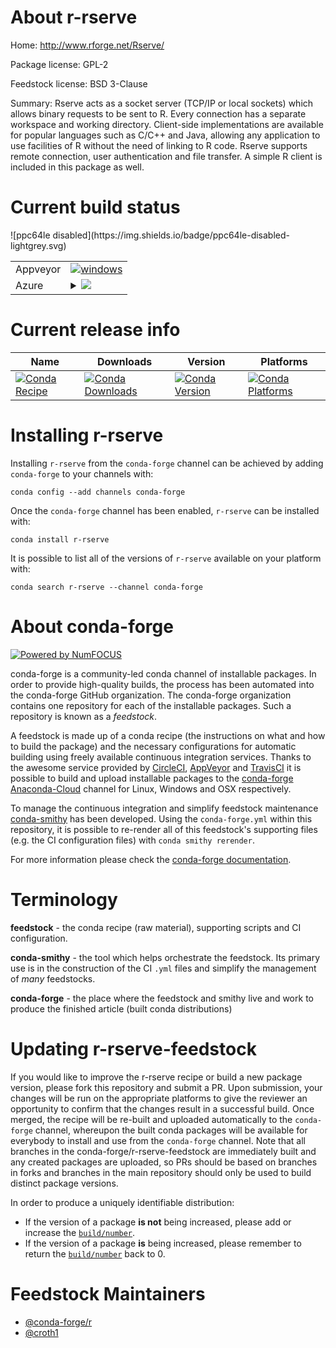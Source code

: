 About r-rserve
==============

Home: http://www.rforge.net/Rserve/

Package license: GPL-2

Feedstock license: BSD 3-Clause

Summary: Rserve acts as a socket server (TCP/IP or local sockets)  which allows binary requests to be sent to R. Every connection has a separate workspace and working directory. Client-side implementations are available for popular languages such as C/C++ and Java, allowing any application to use facilities of R without the need of linking to R code. Rserve supports remote connection, user authentication and file transfer. A simple R client is included in this package as well.



Current build status
====================


<table><tr>
    <td>Appveyor</td>
    <td>
      <a href="https://ci.appveyor.com/project/conda-forge/r-rserve-feedstock/branch/master">
        <img alt="windows" src="https://img.shields.io/appveyor/ci/conda-forge/r-rserve-feedstock/master.svg?label=Windows">
      </a>
    </td>
  </tr>
    
  <tr>
    <td>Azure</td>
    <td>
      <details>
        <summary>
          <a href="https://dev.azure.com/conda-forge/feedstock-builds/_build/latest?definitionId=5775&branchName=master">
            <img src="https://dev.azure.com/conda-forge/feedstock-builds/_apis/build/status/r-rserve-feedstock?branchName=master">
          </a>
        </summary>
        <table>
          <thead><tr><th>Variant</th><th>Status</th></tr></thead>
          <tbody><tr>
              <td>linux_r_base3.5.1</td>
              <td>
                <a href="https://dev.azure.com/conda-forge/feedstock-builds/_build/latest?definitionId=5775&branchName=master">
                  <img src="https://dev.azure.com/conda-forge/feedstock-builds/_apis/build/status/r-rserve-feedstock?branchName=master&jobName=linux&configuration=linux_r_base3.5.1" alt="variant">
                </a>
              </td>
            </tr><tr>
              <td>linux_r_base3.6</td>
              <td>
                <a href="https://dev.azure.com/conda-forge/feedstock-builds/_build/latest?definitionId=5775&branchName=master">
                  <img src="https://dev.azure.com/conda-forge/feedstock-builds/_apis/build/status/r-rserve-feedstock?branchName=master&jobName=linux&configuration=linux_r_base3.6" alt="variant">
                </a>
              </td>
            </tr><tr>
              <td>osx_r_base3.5.1</td>
              <td>
                <a href="https://dev.azure.com/conda-forge/feedstock-builds/_build/latest?definitionId=5775&branchName=master">
                  <img src="https://dev.azure.com/conda-forge/feedstock-builds/_apis/build/status/r-rserve-feedstock?branchName=master&jobName=osx&configuration=osx_r_base3.5.1" alt="variant">
                </a>
              </td>
            </tr><tr>
              <td>osx_r_base3.6</td>
              <td>
                <a href="https://dev.azure.com/conda-forge/feedstock-builds/_build/latest?definitionId=5775&branchName=master">
                  <img src="https://dev.azure.com/conda-forge/feedstock-builds/_apis/build/status/r-rserve-feedstock?branchName=master&jobName=osx&configuration=osx_r_base3.6" alt="variant">
                </a>
              </td>
            </tr><tr>
              <td>win_c_compilervs2008r_base3.5.1</td>
              <td>
                <a href="https://dev.azure.com/conda-forge/feedstock-builds/_build/latest?definitionId=5775&branchName=master">
                  <img src="https://dev.azure.com/conda-forge/feedstock-builds/_apis/build/status/r-rserve-feedstock?branchName=master&jobName=win&configuration=win_c_compilervs2008r_base3.5.1" alt="variant">
                </a>
              </td>
            </tr><tr>
              <td>win_c_compilervs2008r_base3.6</td>
              <td>
                <a href="https://dev.azure.com/conda-forge/feedstock-builds/_build/latest?definitionId=5775&branchName=master">
                  <img src="https://dev.azure.com/conda-forge/feedstock-builds/_apis/build/status/r-rserve-feedstock?branchName=master&jobName=win&configuration=win_c_compilervs2008r_base3.6" alt="variant">
                </a>
              </td>
            </tr><tr>
              <td>win_c_compilervs2015r_base3.5.1</td>
              <td>
                <a href="https://dev.azure.com/conda-forge/feedstock-builds/_build/latest?definitionId=5775&branchName=master">
                  <img src="https://dev.azure.com/conda-forge/feedstock-builds/_apis/build/status/r-rserve-feedstock?branchName=master&jobName=win&configuration=win_c_compilervs2015r_base3.5.1" alt="variant">
                </a>
              </td>
            </tr><tr>
              <td>win_c_compilervs2015r_base3.6</td>
              <td>
                <a href="https://dev.azure.com/conda-forge/feedstock-builds/_build/latest?definitionId=5775&branchName=master">
                  <img src="https://dev.azure.com/conda-forge/feedstock-builds/_apis/build/status/r-rserve-feedstock?branchName=master&jobName=win&configuration=win_c_compilervs2015r_base3.6" alt="variant">
                </a>
              </td>
            </tr>
          </tbody>
        </table>
      </details>
    </td>
  </tr>
![ppc64le disabled](https://img.shields.io/badge/ppc64le-disabled-lightgrey.svg)
</table>

Current release info
====================

| Name | Downloads | Version | Platforms |
| --- | --- | --- | --- |
| [![Conda Recipe](https://img.shields.io/badge/recipe-r--rserve-green.svg)](https://anaconda.org/conda-forge/r-rserve) | [![Conda Downloads](https://img.shields.io/conda/dn/conda-forge/r-rserve.svg)](https://anaconda.org/conda-forge/r-rserve) | [![Conda Version](https://img.shields.io/conda/vn/conda-forge/r-rserve.svg)](https://anaconda.org/conda-forge/r-rserve) | [![Conda Platforms](https://img.shields.io/conda/pn/conda-forge/r-rserve.svg)](https://anaconda.org/conda-forge/r-rserve) |

Installing r-rserve
===================

Installing `r-rserve` from the `conda-forge` channel can be achieved by adding `conda-forge` to your channels with:

```
conda config --add channels conda-forge
```

Once the `conda-forge` channel has been enabled, `r-rserve` can be installed with:

```
conda install r-rserve
```

It is possible to list all of the versions of `r-rserve` available on your platform with:

```
conda search r-rserve --channel conda-forge
```


About conda-forge
=================

[![Powered by NumFOCUS](https://img.shields.io/badge/powered%20by-NumFOCUS-orange.svg?style=flat&colorA=E1523D&colorB=007D8A)](http://numfocus.org)

conda-forge is a community-led conda channel of installable packages.
In order to provide high-quality builds, the process has been automated into the
conda-forge GitHub organization. The conda-forge organization contains one repository
for each of the installable packages. Such a repository is known as a *feedstock*.

A feedstock is made up of a conda recipe (the instructions on what and how to build
the package) and the necessary configurations for automatic building using freely
available continuous integration services. Thanks to the awesome service provided by
[CircleCI](https://circleci.com/), [AppVeyor](https://www.appveyor.com/)
and [TravisCI](https://travis-ci.org/) it is possible to build and upload installable
packages to the [conda-forge](https://anaconda.org/conda-forge)
[Anaconda-Cloud](https://anaconda.org/) channel for Linux, Windows and OSX respectively.

To manage the continuous integration and simplify feedstock maintenance
[conda-smithy](https://github.com/conda-forge/conda-smithy) has been developed.
Using the ``conda-forge.yml`` within this repository, it is possible to re-render all of
this feedstock's supporting files (e.g. the CI configuration files) with ``conda smithy rerender``.

For more information please check the [conda-forge documentation](https://conda-forge.org/docs/).

Terminology
===========

**feedstock** - the conda recipe (raw material), supporting scripts and CI configuration.

**conda-smithy** - the tool which helps orchestrate the feedstock.
                   Its primary use is in the construction of the CI ``.yml`` files
                   and simplify the management of *many* feedstocks.

**conda-forge** - the place where the feedstock and smithy live and work to
                  produce the finished article (built conda distributions)


Updating r-rserve-feedstock
===========================

If you would like to improve the r-rserve recipe or build a new
package version, please fork this repository and submit a PR. Upon submission,
your changes will be run on the appropriate platforms to give the reviewer an
opportunity to confirm that the changes result in a successful build. Once
merged, the recipe will be re-built and uploaded automatically to the
`conda-forge` channel, whereupon the built conda packages will be available for
everybody to install and use from the `conda-forge` channel.
Note that all branches in the conda-forge/r-rserve-feedstock are
immediately built and any created packages are uploaded, so PRs should be based
on branches in forks and branches in the main repository should only be used to
build distinct package versions.

In order to produce a uniquely identifiable distribution:
 * If the version of a package **is not** being increased, please add or increase
   the [``build/number``](https://conda.io/docs/user-guide/tasks/build-packages/define-metadata.html#build-number-and-string).
 * If the version of a package **is** being increased, please remember to return
   the [``build/number``](https://conda.io/docs/user-guide/tasks/build-packages/define-metadata.html#build-number-and-string)
   back to 0.

Feedstock Maintainers
=====================

* [@conda-forge/r](https://github.com/conda-forge/r/)
* [@croth1](https://github.com/croth1/)

